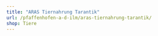 ```yaml
---
title: "ARAS Tiernahrung Tarantik"
url: /pfaffenhofen-a-d-ilm/aras-tiernahrung-tarantik/
shop: Tiere
---
```

